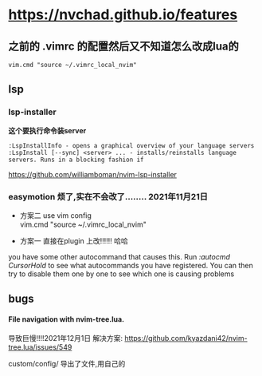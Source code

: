 # https://nvchad.github.io/features  

## 之前的 .vimrc 的配置然后又不知道怎么改成lua的

 `vim.cmd "source ~/.vimrc_local_nvim"`


## lsp
### lsp-installer 
**这个要执行命令装server** 
```
:LspInstallInfo - opens a graphical overview of your language servers
:LspInstall [--sync] <server> ... - installs/reinstalls language servers. Runs in a blocking fashion if 

```
https://github.com/williamboman/nvim-lsp-installer


### easymotion 烦了,实在不会改了........  2021年11月21日
- 方案二 
 use vim config  
 vim.cmd "source ~/.vimrc_local_nvim"

- 方案一 直接在plugin 上改!!!!!! 哈哈




you have some other autocommand that causes this.
Run *:autocmd CursorHold* to see what autocommands you have registered. You can then try to disable them one by one to see which one is causing problems


## bugs
#### File navigation with nvim-tree.lua. 

导致巨慢!!!!2021年12月1日 解决方案: https://github.com/kyazdani42/nvim-tree.lua/issues/549

custom/config/ 导出了文件,用自己的

